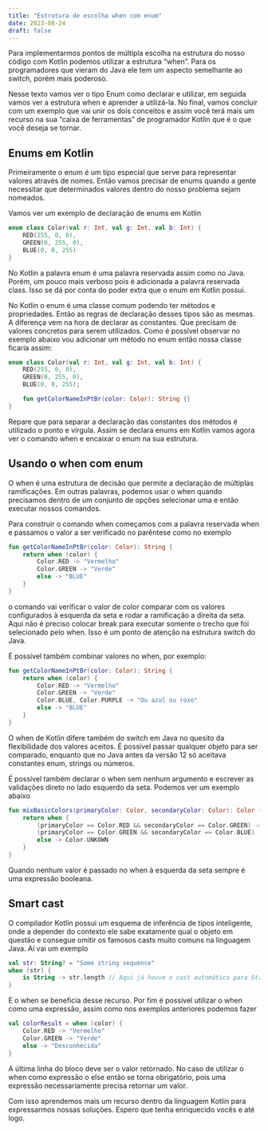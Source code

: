 ```yaml
---
title: "Estrutura de escolha when com enum"
date: 2023-08-24
draft: false
---
```


Para implementarmos pontos de múltipla escolha na estrutura do nosso código com Kotlin podemos utilizar a estrutura “when”. Para os programadores que vieram do Java ele tem um aspecto semelhante ao switch, porém mais poderoso. 

Nesse texto vamos ver o tipo Enum como declarar e utilizar, em seguida vamos ver a estrutura when e aprender a utilizá-la. No final, vamos concluir com um exemplo que vai unir os dois conceitos e assim você terá mais um recurso na sua “caixa de ferramentas” de programador Kotlin que é o que você deseja se tornar.

## Enums em Kotlin

Primeiramente o enum é um tipo especial que serve para representar valores através de nomes. Então vamos precisar de enums quando a gente necessitar que determinados valores dentro do nosso problema sejam nomeados.

Vamos ver um exemplo de declaração de enums em Kotlin

```kotlin
enum class Color(val r: Int, val g: Int, val b: Int) { 
	RED(255, 0, 0),
	GREEN(0, 255, 0),
	BLUE(0, 0, 255)
}
```

No Kotlin a palavra enum é uma palavra reservada assim como no Java.  Porém, um pouco mais verboso pois é adicionada a palavra reservada class. Isso se dá por conta do poder extra que o enum em Kotlin possui.

No Kotlin o enum é uma classe comum podendo ter métodos e propriedades. Então as regras de declaração desses tipos são as mesmas. A diferença vem na hora de declarar as constantes. Que precisam de valores concretos para serem utilizados. Como é possível observar no exemplo abaixo vou adicionar um método no enum então nossa classe ficaria assim:

```kotlin
enum class Color(val r: Int, val g: Int, val b: Int) {
	RED(255, 0, 0),
	GREEN(0, 255, 0),
	BLUE(0, 0, 255);

	fun getColorNameInPtBr(color: Color): String {}
}
```

Repare que para separar a declaração das constantes dos métodos é utilizado o ponto e vírgula. Assim se declara enums em Kotlin vamos agora ver o comando when e encaixar o enum na sua estrutura.

## **************************Usando o when com enum**************************

O when é uma estrutura de decisão que permite a declaração de múltiplas ramificações. Em outras palavras, podemos usar o when quando precisamos dentro de um conjunto de opções selecionar uma e então executar nossos comandos. 

Para construir o comando when começamos com a palavra reservada when e passamos o valor a ser verificado no parêntese como no exemplo

```kotlin
fun getColorNameInPtBr(color: Color): String {
	return when (color) {
		Color.RED -> "Vermelho"
		Color.GREEN -> "Verde"
		else -> "BLUE"
	} 
}
```

o comando vai verificar o valor de color comparar com os valores configurados à esquerda da seta e rodar a ramificação a direita da seta. Aqui não é preciso colocar break para executar somente o trecho que foi selecionado pelo when. Isso é um ponto de atenção na estrutura switch do Java.

É possível também combinar valores no when, por exemplo:

```kotlin
fun getColorNameInPtBr(color: Color): String {
	return when (color) {
		Color.RED -> "Vermelho"
		Color.GREEN -> "Verde"
		Color.BLUE, Color.PURPLE -> "Ou azul ou roxo"
		else -> "BLUE"
	} 
}
```

O when de Kotlin difere também do switch em Java no quesito da flexibilidade dos valores aceitos. É possível passar qualquer objeto para ser comparado, enquanto que no Java antes da versão 12 só aceitava constantes enum, strings ou números.

É possível também declarar o when sem nenhum argumento e escrever as validações direto no lado esquerdo da seta. Podemos ver um exemplo abaixo

```kotlin
fun mixBasicColors(primaryColor: Color, secondaryColor: Color): Color {
	return when {
		(primaryColor == Color.RED && secondaryColor == Color.GREEN) -> Color.YELLOW
		(primaryColor == Color.GREEN && secondaryColor == Color.BLUE) -> Color.CYAN
		else -> Color.UNKOWN
	}
}
```

Quando nenhum valor é passado no when à esquerda da seta sempre é uma expressão booleana.

## Smart cast

O compilador Kotlin possui um esquema de inferência de tipos inteligente, onde a depender do contexto ele sabe exatamente qual o objeto em questão e consegue omitir os famosos casts muito comuns na linguagem Java. Aí vai um exemplo

```kotlin
val str: String? = "Some string sequence"
when (str) {
	is String -> str.length // Aqui já houve o cast automático para String não nula 
}
```

E o when se beneficia desse recurso. Por fim é possível utilizar o when como uma expressão, assim como nos exemplos anteriores podemos fazer

```kotlin
val colorResult = when (color) {
	Color.RED -> "Vermelho"
	Color.GREEN -> "Verde"
	else -> "Desconhecida"
} 
```

A última linha do bloco deve ser o valor retornado. No caso de utilizar o when como expressão o else então se torna obrigatório, pois uma expressão necessariamente precisa retornar um valor. 

Com isso aprendemos mais um recurso dentro da linguagem Kotlin para expressarmos nossas soluções. Espero que tenha enriquecido vocês e até logo.

